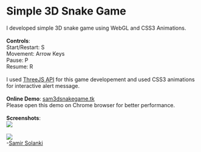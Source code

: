Simple 3D Snake Game
====================
I developed simple 3D snake game using WebGL and CSS3 Animations.
<br><br>
<b>Controls</b>:
<br>
Start/Restart: S
<br>
Movement: Arrow Keys
<br>
Pause: P
<br>
Resume: R
<br><br>
I used  <a href="http://mrdoob.github.io/three.js/">ThreeJS API</a> for this game developement and used CSS3 animations for interactive alert message.
<br>
<br>
<b>Online Demo</b>:  <a href="http://sam3dsnakegame.tk/">sam3dsnakegame.tk</a>
<br>Please open this demo on Chrome browser for better performance.
<br>
<br>
<b>Screenshots</b>:
<br>
<img src="http://www.techjini.com/blog/wp-content/uploads/2013/04/Snake_Game_1.png">
<br><br>
<img src="http://www.techjini.com/blog/wp-content/uploads/2013/04/Snake_Game_2.png">
<br>
-<a href="http://www.techjini.com/blog/author/samir/">Samir Solanki</a>
